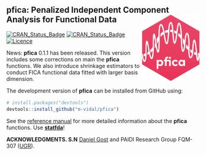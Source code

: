 
## pfica: Penalized Independent Component Analysis for Functional Data  <img src="man/figure/logo.png" align="right" width="150" />
[![CRAN\_Status\_Badge](https://www.r-pkg.org/badges/version/fda.usc)](https://cran.r-project.org/package=fda.usc)
[![CRAN\_Status\_Badge](https://www.r-pkg.org/badges/version/pfica)](https://cran.r-project.org/package=pfica)
[![Licence](https://img.shields.io/badge/licence-GPL--2-blue.svg)](https://www.gnu.org/licenses/gpl-2.0.en.html)

News: **pfica** 0.1.1 has been released. This version includes some corrections on main the **pfica** functions. We also introduce shrinkage estimators to conduct  FICA functional data fitted with larger basis dimension.

The development version of **pfica** can be installed from GitHub using:

``` r
# install.packages("devtools")
devtools::install_github("m-vidal/pfica")
```
See the [reference
manual](https://github.com/m-vidal/pfica/blob/master/pfica.pdf) for more detailed information about the **pfica** functions. 
Use [**statfda**](http://www.statfda.com)!

**ACKNOWLEDGMENTS. S.N** [Daniel Gost](https://danielgost.com) and PAIDI Research Group FQM-307 ([UGR](https://www.ugr.es)).
